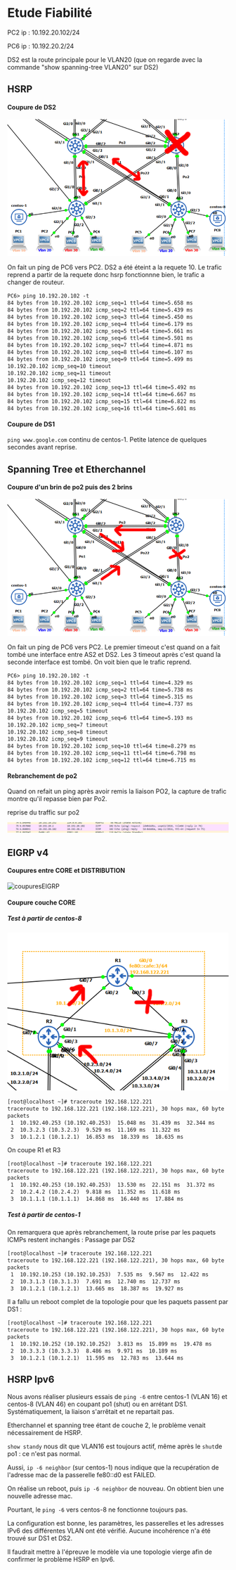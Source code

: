 
# Etude Fiabilité

PC2 ip : 10.192.20.102/24 

PC6 ip : 10.192.20.2/24

DS2 est la route principale pour le VLAN20 (que on regarde avec la commande "show spanning-tree VLAN20" sur DS2)

## HSRP

#### Coupure de DS2

![HSRPDS2](https://github.com/reseau-2020/projet-three/blob/master/_annexes/_fiabilite/test%20HSRP%20DS2.png?raw=true)

On fait un ping de PC6 vers PC2. 
DS2 a été éteint a la requete 10. 
Le trafic reprend a partir de la requete donc hsrp fonctionnne bien, le trafic a changer de routeur. 

```
PC6> ping 10.192.20.102 -t
84 bytes from 10.192.20.102 icmp_seq=1 ttl=64 time=5.658 ms
84 bytes from 10.192.20.102 icmp_seq=2 ttl=64 time=5.439 ms
84 bytes from 10.192.20.102 icmp_seq=3 ttl=64 time=5.450 ms
84 bytes from 10.192.20.102 icmp_seq=4 ttl=64 time=6.179 ms
84 bytes from 10.192.20.102 icmp_seq=5 ttl=64 time=5.661 ms
84 bytes from 10.192.20.102 icmp_seq=6 ttl=64 time=5.501 ms
84 bytes from 10.192.20.102 icmp_seq=7 ttl=64 time=4.871 ms
84 bytes from 10.192.20.102 icmp_seq=8 ttl=64 time=6.107 ms
84 bytes from 10.192.20.102 icmp_seq=9 ttl=64 time=5.499 ms
10.192.20.102 icmp_seq=10 timeout
10.192.20.102 icmp_seq=11 timeout
10.192.20.102 icmp_seq=12 timeout
84 bytes from 10.192.20.102 icmp_seq=13 ttl=64 time=5.492 ms
84 bytes from 10.192.20.102 icmp_seq=14 ttl=64 time=6.667 ms
84 bytes from 10.192.20.102 icmp_seq=15 ttl=64 time=6.822 ms
84 bytes from 10.192.20.102 icmp_seq=16 ttl=64 time=5.601 ms
```

#### Coupure de DS1

`ping www.google.com` continu de centos-1. Petite latence de quelques secondes avant reprise.

## Spanning Tree et Etherchannel

#### Coupure d'un brin de po2 puis des 2 brins
![coupurepo2](https://github.com/reseau-2020/projet-three/blob/master/_annexes/_fiabilite/test%20Spanning%20DS2.png?raw=true)

On fait un ping de PC6 vers PC2. 
Le premier timeout c'est quand on a fait tombé une interface entre AS2 et DS2. 
Les 3 timeout après c'est quand la seconde interface est tombé. 
On voit bien que le trafic reprend. 

```
PC6> ping 10.192.20.102 -t
84 bytes from 10.192.20.102 icmp_seq=1 ttl=64 time=4.329 ms
84 bytes from 10.192.20.102 icmp_seq=2 ttl=64 time=5.738 ms
84 bytes from 10.192.20.102 icmp_seq=3 ttl=64 time=5.315 ms
84 bytes from 10.192.20.102 icmp_seq=4 ttl=64 time=4.737 ms
10.192.20.102 icmp_seq=5 timeout
84 bytes from 10.192.20.102 icmp_seq=6 ttl=64 time=5.193 ms
10.192.20.102 icmp_seq=7 timeout
10.192.20.102 icmp_seq=8 timeout
10.192.20.102 icmp_seq=9 timeout
84 bytes from 10.192.20.102 icmp_seq=10 ttl=64 time=8.279 ms
84 bytes from 10.192.20.102 icmp_seq=11 ttl=64 time=6.798 ms
84 bytes from 10.192.20.102 icmp_seq=12 ttl=64 time=6.715 ms
```


#### Rebranchement de po2

Quand on refait un ping après avoir remis la liaison PO2,
la capture de trafic montre qu'il repasse bien par Po2. 

reprise du traffic sur po2 

![Capture à mettre](https://github.com/reseau-2020/projet-three/blob/master/_annexes/_fiabilite/Capture_po2-reprise_traffic_test_span_DS2.PNG?raw=true)

## EIGRP v4

#### Coupures entre CORE et DISTRIBUTION

![coupuresEIGRP](https://github.com/reseau-2020/projet-three/blob/master/_annexes/_fiabilite/fiabilit%C3%A9-eigrp4.png?raw=true)

#### Coupure couche CORE

##### Test à partir de centos-8

![COREcentos8](https://github.com/reseau-2020/projet-three/blob/master/_annexes/_fiabilite/testeigrp_traceroute_centos8.png?raw=true)

```
[root@localhost ~]# traceroute 192.168.122.221
traceroute to 192.168.122.221 (192.168.122.221), 30 hops max, 60 byte packets
 1  10.192.40.253 (10.192.40.253)  15.048 ms  31.439 ms  32.344 ms
 2  10.3.2.3 (10.3.2.3)  9.529 ms  11.169 ms  11.322 ms
 3  10.1.2.1 (10.1.2.1)  16.853 ms  18.339 ms  18.635 ms
```

On coupe R1 et R3

```
[root@localhost ~]# traceroute 192.168.122.221
traceroute to 192.168.122.221 (192.168.122.221), 30 hops max, 60 byte packets
 1  10.192.40.253 (10.192.40.253)  13.530 ms  22.151 ms  31.372 ms
 2  10.2.4.2 (10.2.4.2)  9.818 ms  11.352 ms  11.618 ms
 3  10.1.1.1 (10.1.1.1)  14.868 ms  16.440 ms  17.884 ms
```

##### Test à partir de centos-1

On remarquera que après rebranchement, la route prise par les paquets ICMPs restent inchangés : Passage par DS2
``` 
[root@localhost ~]# traceroute 192.168.122.221
traceroute to 192.168.122.221 (192.168.122.221), 30 hops max, 60 byte packets
 1  10.192.10.253 (10.192.10.253)  7.535 ms  9.567 ms  12.422 ms
 2  10.3.1.3 (10.3.1.3)  7.691 ms  12.740 ms  12.737 ms
 3  10.1.2.1 (10.1.2.1)  13.665 ms  18.387 ms  19.927 ms
```

Il a fallu un reboot complet de la topologie pour que les paquets passent par DS1 :
```
[root@localhost ~]# traceroute 192.168.122.221
traceroute to 192.168.122.221 (192.168.122.221), 30 hops max, 60 byte packets
 1  10.192.10.252 (10.192.10.252)  3.813 ms  15.899 ms  19.478 ms
 2  10.3.3.3 (10.3.3.3)  8.486 ms  9.971 ms  10.189 ms
 3  10.1.2.1 (10.1.2.1)  11.595 ms  12.783 ms  13.644 ms
```

## HSRP Ipv6

Nous avons réaliser plusieurs essais de `ping -6` entre centos-1 (VLAN 16) et centos-8 (VLAN 46) en coupant po1 (shut) ou en arrétant DS1. Systématiquement, la liaison s'arrêtait et ne repartait pas.

Etherchannel et spanning tree étant de couche 2, le problème venait nécessairement de HSRP.

`show standy` nous dit que VLAN16 est toujours actif, même après le `shut`de po1 : ce n'est pas normal. 

Aussi, `ip -6 neighbor` (sur centos-1) nous indique que la recupération de l'adresse mac de la passerelle fe80::d0 est FAILED.

On réalise un reboot, puis `ip -6 neighbor` de nouveau. On obtient bien une nouvelle adresse mac.

Pourtant, le `ping -6` vers centos-8 ne fonctionne toujours pas.

La configuration est bonne, les paramètres, les passerelles et les adresses IPv6 des différentes VLAN ont été vérifié. Aucune incohérence n'a été trouvé sur DS1 et DS2.

Il faudrait mettre à l'épreuve le modèle via une topologie vierge afin de confirmer le problème HSRP en Ipv6.



